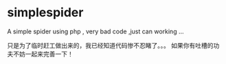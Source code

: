 simplespider
============

A simple spider using php , very bad code ,just can working ...


只是为了临时赶工做出来的，我已经知道代码惨不忍睹了。。。  如果你有吐槽的功夫不妨一起来完善一下！
